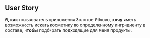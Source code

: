 ## User Story

**Я, как** пользователь приложения Золотое Яблоко, **хочу** иметь возможность искать косметику по определенному ингридиенту в составе, **чтобы** подбирать подходящие для меня продукты.
